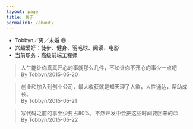 ```yaml
---
layout: page
title: 关于
permalink: /about/
---
```


- Tobbyn／男／未婚 😄
- 兴趣爱好：徒步、健身、羽毛球、阅读、电影
- 当前职务：高级前端工程师

>人生能让你真真开心的事就那么几件，不如让你不开心的事少一点吧   
>By Tobbyn/2015-05-20

>创业和加入到创业公司，最大收获就是知天理了人欲，人性通达，帮助成长。   
>By Tobbyn/2015-05-21

>写代码之前的事至少要占80%，不然开发中会把这些时间要回来的😔   
>By Tobbyn/2015-05-22